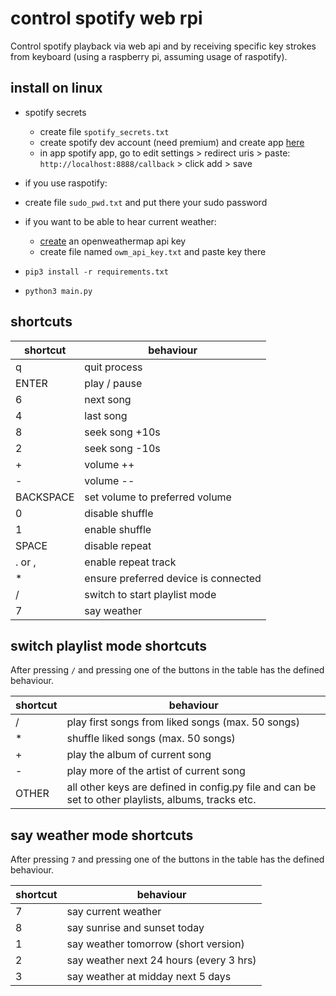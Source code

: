 # control spotify web rpi

Control spotify playback via web api and by receiving specific key strokes from keyboard (using a raspberry pi, assuming
usage of raspotify).

## install on linux

* spotify secrets
    * create file `spotify_secrets.txt`
    * create spotify dev account (need premium) and create app [here](https://developer.spotify.com/dashboard/login)
    * in app spotify app, go to edit settings > redirect uris > paste: `http://localhost:8888/callback` > click add >
      save

* if you use raspotify:
* create file `sudo_pwd.txt` and put there your sudo password

* if you want to be able to hear current weather:
    * [create](https://openweathermap.org/api) an openweathermap api key
    * create file named `owm_api_key.txt` and paste key there
* `pip3 install -r requirements.txt`
* `python3 main.py`

## shortcuts

shortcut | behaviour
--- | ---
q | quit process
ENTER | play / pause
6 | next song
4 | last song
8 | seek song +10s
2 | seek song -10s
\+ | volume ++
\- | volume --
BACKSPACE | set volume to preferred volume
0 | disable shuffle
1 | enable shuffle
SPACE | disable repeat
. or , | enable repeat track
\* | ensure preferred device is connected
/ | switch to start playlist mode
7 | say weather

## switch playlist mode shortcuts

After pressing `/` and pressing one of the buttons in the table has the defined behaviour.

shortcut | behaviour
--- | ---
/ | play first songs from liked songs (max. 50 songs)
\* | shuffle liked songs (max. 50 songs)
\+ | play the album of current song
\- | play more of the artist of current song
OTHER | all other keys are defined in config.py file and can be set to other playlists, albums, tracks etc.

## say weather mode shortcuts

After pressing `7` and pressing one of the buttons in the table has the defined behaviour.

shortcut | behaviour
--- | ---
7 | say current weather
8 | say sunrise and sunset today
1 | say weather tomorrow (short version)
2 | say weather next 24 hours (every 3 hrs)
3 | say weather at midday next 5 days